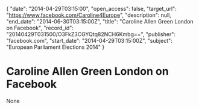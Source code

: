 {
  "date": "2014-04-29T03:15:00", 
  "open_access": false, 
  "target_url": "https://www.facebook.com/Caroline4Europe", 
  "description": null, 
  "end_date": "2014-06-30T03:15:00Z", 
  "title": "Caroline Allen Green London on Facebook", 
  "record_id": "20140429T031500/O3FkZ3CGYQtq82NCH6Kmbg==", 
  "publisher": "facebook.com", 
  "start_date": "2014-04-29T03:15:00Z", 
  "subject": "European Parliament Elections 2014"
}

# Caroline Allen Green London on Facebook

None